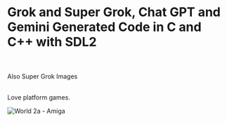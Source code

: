 # Grok and Super Grok, Chat GPT and Gemini Generated Code in C and C++ with SDL2
<br>
<br>
Also Super Grok Images
<br>

<br>

Love platform games.

![World 2a - Amiga](https://github.com/user-attachments/assets/dc536c50-388e-4bd6-b063-348860995c90)
